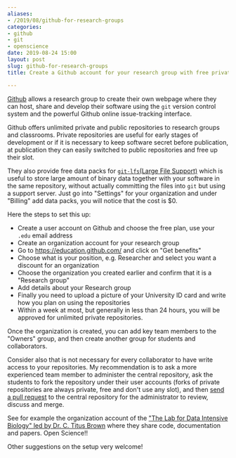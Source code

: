 ```yaml
---
aliases:
- /2019/08/github-for-research-groups
categories:
- github
- git
- openscience
date: 2019-08-24 15:00
layout: post
slug: github-for-research-groups
title: Create a Github account for your research group with free private repositories

---
```


[Github](https://github.com/) allows a research group to create their own webpage where they can host, share and develop their software using the `git` version control system and the powerful Github online issue-tracking interface.

Github offers unlimited private and public repositories to research groups and classrooms.
Private repositories are useful for early stages of development or if it is necessary to keep software secret before publication, at publication they can easily switched to public repositories and free up their slot.

They also provide free data packs for [`git-lfs`(Large File Support)](https://git-lfs.github.com/) which is useful to store large amount of binary data together with your software in the same repository, without actually committing the files into `git` but using a support server. Just go into "Settings" for your organization and under "Billing" add data packs, you will notice that the cost is $0.

Here the steps to set this up:

* Create a user account on Github and choose the free plan, use your `.edu` email address
* Create an organization account for your research group
* Go to <https://education.github.com/> and click on "Get benefits"
* Choose what is your position, e.g. Researcher and select you want a discount for an organization
* Choose the organization you created earlier and confirm that it is a "Research group"
* Add details about your Research group
* Finally you need to upload a picture of your University ID card and write how you plan on using the repositories
* Within a week at most, but generally in less than 24 hours, you will be approved for unlimited private repositories.

Once the organization is created, you can add key team members to the "Owners" group, and then create another group for students and collaborators.

Consider also that is not necessary for every collaborator to have write access to your repositories. My recommendation is to ask a more experienced team member to administer the central repository, ask the students to fork the repository under their user accounts (forks of private repositories are always private, free and don't use any slot), and then [send a pull request](https://help.github.com/articles/using-pull-requests) to the central repository for the administrator to review, discuss and merge.

See for example the organization account of the ["The Lab for Data Intensive Biology" led by Dr. C. Titus Brown](https://github.com/dib-lab) where they share code, documentation and papers. Open Science!!

Other suggestions on the setup very welcome!
